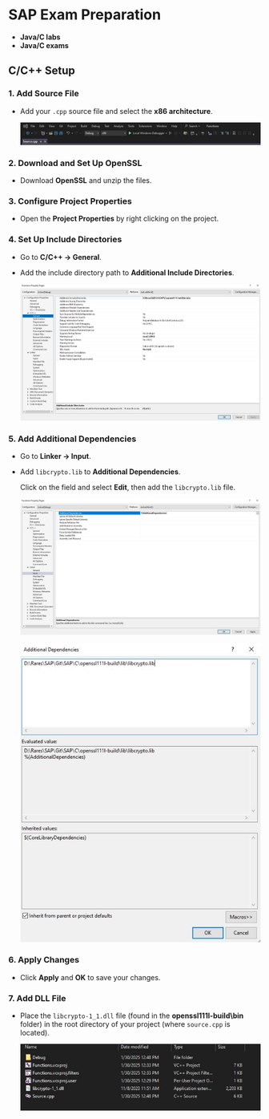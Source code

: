 # SAP Exam Preparation

- **Java/C labs**
- **Java/C exams**

## C/C++ Setup

### 1. Add Source File
- Add your `.cpp` source file and select the **x86 architecture**.
  
  <p align="center">
    <img src="./images/x86.JPG" alt="Selecting architecture" />
  </p>

### 2. Download and Set Up OpenSSL
- Download **OpenSSL** and unzip the files.

### 3. Configure Project Properties
- Open the **Project Properties** by right clicking on the project.

### 4. Set Up Include Directories
- Go to **C/C++ -> General**.
- Add the include directory path to **Additional Include Directories**.

  <p align="center">
    <img src="./images/general.JPG" alt="Adding include module" />
  </p>

### 5. Add Additional Dependencies
- Go to **Linker -> Input**.
- Add `libcrypto.lib` to **Additional Dependencies**.

  Click on the field and select **Edit**, then add the `libcrypto.lib` file.

  <p align="center">
    <img src="./images/step1.JPG" alt="Adding additional dependencies 1" />
  </p>

  <p align="center">
    <img src="./images/step2.JPG" alt="Adding additional dependencies 2" />
  </p>

### 6. Apply Changes
- Click **Apply** and **OK** to save your changes.

### 7. Add DLL File
- Place the `libcrypto-1_1.dll` file (found in the **openssl111l-build\bin** folder) in the root directory of your project (where `source.cpp` is located).

  <p align="center">
    <img src="./images/dll.JPG" alt="Adding dll" />
  </p>